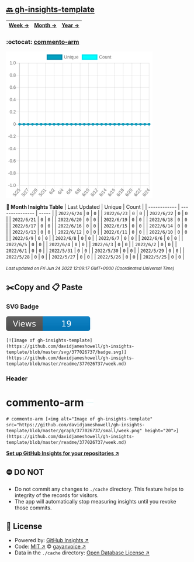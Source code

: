 ## [🔙 gh-insights-template](https://github.com/davidjameshowell/gh-insights-template)
| [**Week →**](https://github.com/davidjameshowell/gh-insights-template/blob/master/readme/377026737/week.md) | [**Month →**](https://github.com/davidjameshowell/gh-insights-template/blob/master/readme/377026737/month.md) | [**Year →**](https://github.com/davidjameshowell/gh-insights-template/blob/master/readme/377026737/year.md) |
 | ------------ | --------------- | ----- |

### :octocat: [commento-arm](https://github.com/davidjameshowell/commento-arm)
![Image of gh-insights-template](https://github.com/davidjameshowell/gh-insights-template/blob/master/graph/377026737/large/month.png)

**:calendar: Month Insights Table**
| Last Updated | Unique | Count |
 | ------------ | --------------- | ----- |
 | `2022/6/24` |  `0` | `0` |
 | `2022/6/23` |  `0` | `0` |
 | `2022/6/22` |  `0` | `0` |
 | `2022/6/21` |  `0` | `0` |
 | `2022/6/20` |  `0` | `0` |
 | `2022/6/19` |  `0` | `0` |
 | `2022/6/18` |  `0` | `0` |
 | `2022/6/17` |  `0` | `0` |
 | `2022/6/16` |  `0` | `0` |
 | `2022/6/15` |  `0` | `0` |
 | `2022/6/14` |  `0` | `0` |
 | `2022/6/13` |  `0` | `0` |
 | `2022/6/12` |  `0` | `0` |
 | `2022/6/11` |  `0` | `0` |
 | `2022/6/10` |  `0` | `0` |
 | `2022/6/9` |  `0` | `0` |
 | `2022/6/8` |  `0` | `0` |
 | `2022/6/7` |  `0` | `0` |
 | `2022/6/6` |  `0` | `0` |
 | `2022/6/5` |  `0` | `0` |
 | `2022/6/4` |  `0` | `0` |
 | `2022/6/3` |  `0` | `0` |
 | `2022/6/2` |  `0` | `0` |
 | `2022/6/1` |  `0` | `0` |
 | `2022/5/31` |  `0` | `0` |
 | `2022/5/30` |  `0` | `0` |
 | `2022/5/29` |  `0` | `0` |
 | `2022/5/28` |  `0` | `0` |
 | `2022/5/27` |  `0` | `0` |
 | `2022/5/26` |  `0` | `0` |
 | `2022/5/25` |  `0` | `0` |

<small><i>Last updated on Fri Jun 24 2022 12:09:17 GMT+0000 (Coordinated Universal Time)</i></small>

## ✂️Copy and 📋 Paste
### SVG Badge
[![Image of gh-insights-template](https://github.com/davidjameshowell/gh-insights-template/blob/master/svg/377026737/badge.svg)](https://github.com/davidjameshowell/gh-insights-template/blob/master/readme/377026737/week.md)
```readme
[![Image of gh-insights-template](https://github.com/davidjameshowell/gh-insights-template/blob/master/svg/377026737/badge.svg)](https://github.com/davidjameshowell/gh-insights-template/blob/master/readme/377026737/week.md)
```
### Header
# commento-arm [<img alt="Image of gh-insights-template" src="https://github.com/davidjameshowell/gh-insights-template/blob/master/graph/377026737/small/week.png" height="20">](https://github.com/davidjameshowell/gh-insights-template/blob/master/readme/377026737/week.md)
```readme
# commento-arm [<img alt="Image of gh-insights-template" src="https://github.com/davidjameshowell/gh-insights-template/blob/master/graph/377026737/small/week.png" height="20">](https://github.com/davidjameshowell/gh-insights-template/blob/master/readme/377026737/week.md)
```
[**Set up GitHub Insights for your repositories ↗️**](https://github.com/gayanvoice/github-insights)
## ⛔ DO NOT
- Do not commit any changes to `./cache` directory. This feature helps to integrity of the records for visitors.
- The app will automatically stop measuring insights until you revoke those commits.
## 📄 License
- Powered by: [GitHub Insights ↗️](https://github.com/gayanvoice/github-insights)
- Code: [MIT ↗️](./LICENSE) © [gayanvoice ↗️](https://github.com/gayanvoice)
- Data in the `./cache` directory: [Open Database License ↗️](https://opendatacommons.org/licenses/odbl/1-0/)